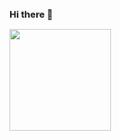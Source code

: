 ### Hi there 👋

<img height="180em" src="https://github-readme-stats.vercel.app/api?username=mateuszpolis&show_icons=true&hide_border=true&&count_private=true&include_all_commits=true&theme=radical" />

<!--
**mateuszpolis/mateuszpolis** is a ✨ _special_ ✨ repository because its `README.md` (this file) appears on your GitHub profile.

Here are some ideas to get you started:

- 🔭 I’m currently working on ...
- 🌱 I’m currently learning ...
- 👯 I’m looking to collaborate on ...
- 🤔 I’m looking for help with ...
- 💬 Ask me about ...
- 📫 How to reach me: ...
- 😄 Pronouns: ...
- ⚡ Fun fact: ...
-->
